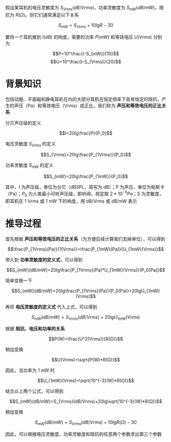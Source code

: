 假设某耳机的电压灵敏度为 $S_{Vrms}(dB/Vrms)$，功率灵敏度为 $S_{mW}(dB/mW)$，阻抗为 $R(Ω)$。则它们通常满足以下关系

$$S_{mW}=S_{Vrms}+10lgR-30$$

要将一个耳机推到 $I(dB)$ 的响度，需要的功率 $P(mW)$ 和等效电压 $U(Vrms)$ 分别为

$$P=10^\frac{I-S_{mW}}{10}$$
$$U=10^\frac{I-S_{Vrms}}{20}$$

# 背景知识

包括动圈、平面磁和静电耳机在内的大部分耳机在恒定频率下具有恒定的阻抗，产生的声压（Pa）和等效电压（Vrms）成正比，我们称为 **声压和等效电压的正比关系**

分贝声压级的定义

$$I=20lg\frac{P}{P_0}$$

电压灵敏度 $S_{Vrms}$ 的定义

$$S_{Vrms}=20lg\frac{P_{1Vrms}}{P_0}$$

功率灵敏度 $S_{mW}$ 的定义

$$S_{mW}=20lg\frac{P_{1mW}}{P_0}$$

其中，I 为声压级，单位为分贝（dBSPL，简写为 dB）；P 为声压，单位为帕斯卡（Pa）；$P_0$ 为人类最小可听声压级，即听阀，规定取 $2*10^{-5}Pa$；S 为灵敏度，即耳机在 1 Vrms 或 1 mW 下的响度，用 dB/Vrms 或 dB/mW 表示

# 推导过程

首先根据 **声压和等效电压的正比关系**（为方便后续计算我们去掉单位），可以得到

$$\frac{P_{1Vrms}(Pa)}{1(Vrms)}=\frac{P_{1mW}(Pa)}{U_{1mW}(Vrms)}$$

带入到 **功率灵敏度的定义式**，可以得到

$$S_{mW}(dB/mW)=20lg\frac{P_{1Vrms}(Pa)*U_{1mW}(Vrms)}{P_0(Pa)}$$

简单变换一下

$$S_{mW}(dB/mW)=20lg\frac{P_{1Vrms}(Pa)}{P_0(Pa)}+20lgU_{1mW}(Vrms)$$

再将 **电压灵敏度的定义式** 代入上式，可以得到

$$S_{mW}(dB/mW)=S_{Vrms}(dB/Vrms)+20lgU_{1mW}(Vrms)$$

根据 **阻抗、电压和功率的关系**

$$P(W)=\frac{U^2(Vrms)}{R(Ω)}$$

稍加变换

$$U(Vrms)=\sqrt{P(W)*R(Ω)}$$

因此，当功率为 1 mW 时

$$U_{1mW}(Vrms)=\sqrt{10^{-3}(W)*R(Ω)}$$

结合以上两个公式，可以得到

$$S_{mW}(dB/mW)=S_{Vrms}(dB/Vrms)+20lg\sqrt{10^{-3}(W)*R(Ω)}$$

稍加变换

$$S_{mW}(dB/mW)=S_{Vrms}(dB/Vrms)+10lgR(Ω)-30$$

因此，可以根据电压灵敏度、功率灵敏度和阻抗的任意两个参数求出第三个参数
